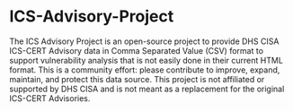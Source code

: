 # ICS-Advisory-Project
The ICS Advisory Project is an open-source project to provide DHS CISA ICS-CERT Advisory data in Comma Separated Value (CSV) format to support vulnerability analysis that is not easily done in their current HTML format. This is a community effort: please contribute to improve, expand, maintain, and protect this data source. This project is not affiliated or supported by DHS CISA and is not meant as a replacement for the original ICS-CERT Advisories.
